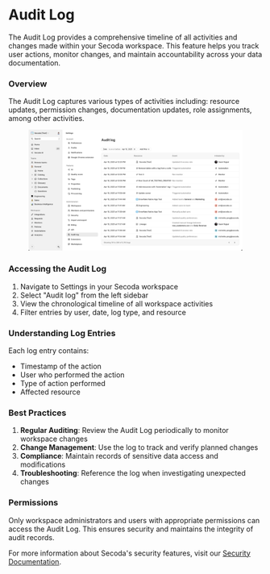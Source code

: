 # Audit Log

The Audit Log provides a comprehensive timeline of all activities and changes made within your Secoda workspace. This feature helps you track user actions, monitor changes, and maintain accountability across your data documentation.

### Overview

The Audit Log captures various types of activities including: resource updates, permission changes, documentation updates, role assignments, among other activities.

<figure><img src="../.gitbook/assets/image (1) (1) (1) (1) (1).png" alt=""><figcaption></figcaption></figure>

### Accessing the Audit Log

1. Navigate to Settings in your Secoda workspace
2. Select "Audit log" from the left sidebar
3. View the chronological timeline of all workspace activities
4. Filter entries by user, date, log type, and resource

### Understanding Log Entries

Each log entry contains:

* Timestamp of the action
* User who performed the action
* Type of action performed
* Affected resource

### Best Practices

1. **Regular Auditing**: Review the Audit Log periodically to monitor workspace changes
2. **Change Management**: Use the log to track and verify planned changes
3. **Compliance**: Maintain records of sensitive data access and modifications
4. **Troubleshooting**: Reference the log when investigating unexpected changes

### Permissions

Only workspace administrators and users with appropriate permissions can access the Audit Log. This ensures security and maintains the integrity of audit records.

For more information about Secoda's security features, visit our [Security Documentation](https://docs.secoda.co/security).
